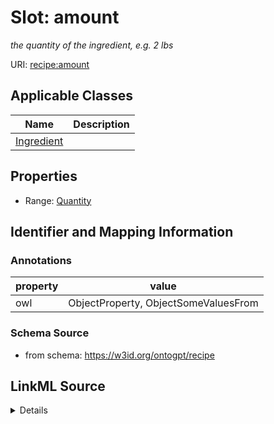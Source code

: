 # Slot: amount
_the quantity of the ingredient, e.g. 2 lbs_


URI: [recipe:amount](http://w3id.org/ontogpt/recipe/amount)



<!-- no inheritance hierarchy -->




## Applicable Classes

| Name | Description |
| --- | --- |
[Ingredient](Ingredient.md) | 






## Properties

* Range: [Quantity](Quantity.md)







## Identifier and Mapping Information





### Annotations

| property | value |
| --- | --- |
| owl | ObjectProperty, ObjectSomeValuesFrom |



### Schema Source


* from schema: https://w3id.org/ontogpt/recipe




## LinkML Source

<details>
```yaml
name: amount
annotations:
  owl:
    tag: owl
    value: ObjectProperty, ObjectSomeValuesFrom
description: the quantity of the ingredient, e.g. 2 lbs
from_schema: https://w3id.org/ontogpt/recipe
rank: 1000
alias: amount
owner: Ingredient
domain_of:
- Ingredient
range: Quantity

```
</details>